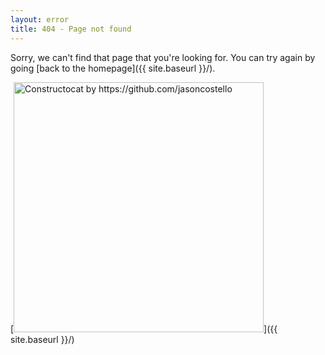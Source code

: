 ```yaml
---
layout: error
title: 404 - Page not found
---
```


Sorry, we can't find that page that you're looking for. You can try again by going [back to the homepage]({{ site.baseurl }}/).

[<img src="{{ site.baseurl }}/img/404.png" alt="Constructocat by https://github.com/jasoncostello" style="width: 400px;"/>]({{ site.baseurl }}/)
